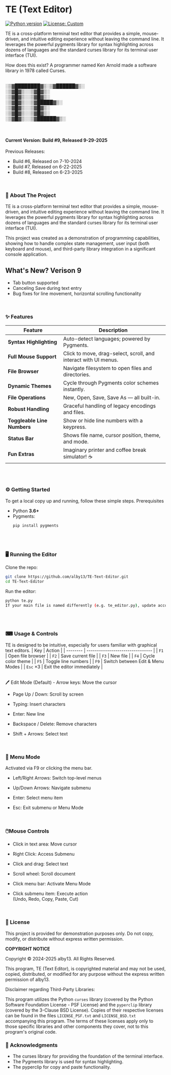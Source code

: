 # TE (Text Editor)
[![Python version](https://img.shields.io/badge/python-3.6%2B-blue.svg)](https://www.python.org/)
[![License: Custom](https://img.shields.io/badge/license-Custom-lightgrey.svg)](#license)

TE is a cross-platform terminal text editor that provides a simple, mouse-driven, and intuitive editing experience without leaving the command line. It leverages the powerful pygments library for syntax highlighting across dozens of languages and the standard curses library for its terminal user interface (TUI).

How does this exist? A programmer named Ken Arnold made a software library in 1978 called Curses.
<br><br>


░▒▓████████▓▒░▒▓██████▓▒░      
____░▒▓█▓▒░______░▒▓█▓▒░             
____░▒▓█▓▒░______░▒▓█▓▒░             
____░▒▓█▓▒░______░▒▓█████▓▒░        
____░▒▓█▓▒░______░▒▓█▓▒░             
____░▒▓█▓▒░______░▒▓█▓▒░             
____░▒▓█▓▒░______░▒▓██████▓▒░      
                                 
                                 
<br>

#### Current Version: Build #9, Released 9-29-2025

Previous Releases:
- Build #6, Released on 7-10-2024
- Build #7, Released on 6-22-2025
- Build #8, Released on 6-23-2025
<br>

### 🚀 About The Project

TE is a cross-platform terminal text editor that provides a simple, mouse-driven, and intuitive editing experience without leaving the command line. It leverages the powerful pygments library for syntax highlighting across dozens of languages and the standard curses library for its terminal user interface (TUI).

This project was created as a demonstration of programming capabilities, showing how to handle complex state management, user input (both keyboard and mouse), and third-party library integration in a significant console application.

## What's New? Verison 9
- Tab button supported
- Canceling Save during text entry
- Bug fixes for line movement, horizontal scrolling functionality
<br>

### ✨ Features

| Feature                  | Description |
|--------------------------|-------------|
| **Syntax Highlighting**  | Auto-detect languages; powered by Pygments. |
| **Full Mouse Support**   | Click to move, drag-select, scroll, and interact with UI menus. |
| **File Browser**         | Navigate filesystem to open files and directories. |
| **Dynamic Themes**       | Cycle through Pygments color schemes instantly. |
| **File Operations**      | New, Open, Save, Save As — all built-in. |
| **Robust Handling**      | Graceful handling of legacy encodings and files. |
| **Toggleable Line Numbers** | Show or hide line numbers with a keypress. |
| **Status Bar**           | Shows file name, cursor position, theme, and mode. |
| **Fun Extras**           | Imaginary printer and coffee break simulator! ☕ |

<br><br>
### ⚙️ Getting Started

To get a local copy up and running, follow these simple steps.
Prerequisites

- Python **3.6+**
- Pygments:
  ```bash
  pip install pygments
  
<br><br>
### 🖥️ Running the Editor
Clone the repo:

  ```bash
git clone https://github.com/alby13/TE-Text-Editor.git
cd TE-Text-Editor

```

Run the editor:

  ```bash
python te.py
If your main file is named differently (e.g. te_editor.py), update accordingly.

```

<br><br>
### ⌨ Usage & Controls

TE is designed to be intuitive, especially for users familiar with graphical text editors.
| Key      | Action                           |
| -------- | -------------------------------- |
| `F1`     | Open file browser                |
| `F2`     | Save current file                |
| `F3`     | New file                         |
| `F4`     | Cycle color theme                |
| `F5`     | Toggle line numbers              |
| `F9`     | Switch between Edit & Menu Modes |
| `Esc` ×3 | Exit the editor immediately      |

<br>
🖊️ Edit Mode (Default)
- Arrow keys: Move the cursor

- Page Up / Down: Scroll by screen

- Typing: Insert characters

- Enter: New line

- Backspace / Delete: Remove characters

- Shift + Arrows: Select text
<br>

### 🧭 Menu Mode

Activated via F9 or clicking the menu bar.

- Left/Right Arrows: Switch top-level menus

- Up/Down Arrows: Navigate submenu

- Enter: Select menu item

- Esc: Exit submenu or Menu Mode
<br>

### 🖱️Mouse Controls

- Click in text area: Move cursor

- Right Click: Access Submenu

- Click and drag: Select text

- Scroll wheel: Scroll document

- Click menu bar: Activate Menu Mode

- Click submenu item: Execute action<br>(Undo, Redo, Copy, Paste, Cut)
<br>

### 📜 License

This project is provided for demonstration purposes only. Do not copy, modify, or distribute without express written permission.

<b>COPYRIGHT NOTICE</b>

Copyright © 2024-2025 alby13. All Rights Reserved.

This program, TE (Text Editor), is copyrighted material and may not be used, copied,
distributed, or modified for any purpose without the express written permission of
alby13.

Disclaimer regarding Third-Party Libraries:

This program utilizes the Python `curses` library (covered by the Python Software Foundation License - PSF License)
and the `pyperclip` library (covered by the 3-Clause BSD License).
Copies of their respective licenses can be found in the files `LICENSE_PSF.txt` and `LICENSE_BSD.txt`
accompanying this program. The terms of these licenses apply only to those specific libraries
and other components they cover, not to this program's original code.

### 🙏 Acknowledgments

- The curses library for providing the foundation of the terminal interface.
- The Pygments library is used for syntax highlighting.
- The pyperclip for copy and paste functionality.
